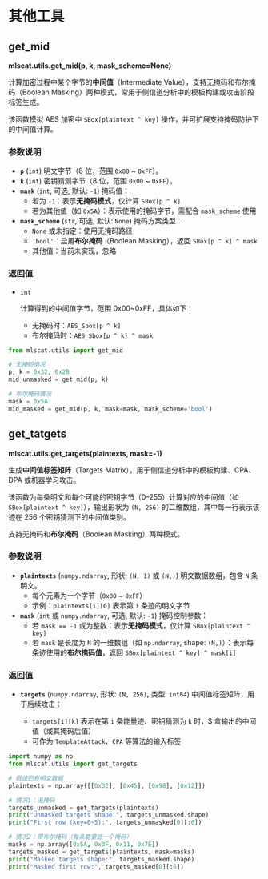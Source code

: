 # 其他工具

## get_mid

**mlscat.utils.get_mid(p, k, mask_scheme=None)**

计算加密过程中某个字节的**中间值**（Intermediate Value），支持无掩码和布尔掩码（Boolean Masking）两种模式，常用于侧信道分析中的模板构建或攻击阶段标签生成。

该函数模拟 AES 加密中 `SBox[plaintext ^ key]` 操作，并可扩展支持掩码防护下的中间值计算。

### 参数说明

-   **`p`** (`int`)
     明文字节（8 位，范围 `0x00` ~ `0xFF`）。
-   **`k`** (`int`)
     密钥猜测字节（8 位，范围 `0x00` ~ `0xFF`）。
-   **`mask`** (`int`, 可选, 默认: `-1`)
     掩码值：
    -   若为 `-1`：表示**无掩码模式**，仅计算 `SBox[p ^ k]`
    -   若为其他值（如 `0x5A`）：表示使用的掩码字节，需配合 `mask_scheme` 使用
-   **`mask_scheme`** (`str`, 可选, 默认: `None`)
     掩码方案类型：
    -   `None` 或未指定：使用无掩码路径
    -   `'bool'`：启用**布尔掩码**（Boolean Masking），返回 `SBox[p ^ k] ^ mask`
    -   其他值：当前未实现，忽略

### 返回值

-   `int`

    计算得到的中间值字节，范围 0x00~0xFF，具体如下：

    -   无掩码时：`AES_Sbox[p ^ k]`
    -   布尔掩码时：`AES_Sbox[p ^ k] ^ mask`

~~~python
from mlscat.utils import get_mid

# 无掩码情况
p, k = 0x32, 0x2B
mid_unmasked = get_mid(p, k)

# 布尔掩码情况
mask = 0x5A
mid_masked = get_mid(p, k, mask=mask, mask_scheme='bool')
~~~



## get_tatgets

**mlscat.utils.get_targets(plaintexts, mask=-1)**

生成**中间值标签矩阵**（Targets Matrix），用于侧信道分析中的模板构建、CPA、DPA 或机器学习攻击。

该函数为每条明文和每个可能的密钥字节（0–255）计算对应的中间值（如 `SBox[plaintext ^ key]`），输出形状为 `(N, 256)` 的二维数组，其中每一行表示该迹在 256 个密钥猜测下的中间值类别。

支持无掩码和**布尔掩码**（Boolean Masking）两种模式。

### 参数说明

-   **`plaintexts`** (`numpy.ndarray`, 形状: `(N, 1)` 或 `(N,)`)
     明文数据数组，包含 `N` 条明文。
    -   每个元素为一个字节（`0x00` ~ `0xFF`）
    -   示例：`plaintexts[i][0]` 表示第 `i` 条迹的明文字节
-   **`mask`** (`int` 或 `numpy.ndarray`, 可选, 默认: `-1`)
     掩码控制参数：
    -   若 `mask == -1` 或为整数：表示**无掩码模式**，仅计算 `SBox[plaintext ^ key]`
    -   若 `mask` 是长度为 `N` 的一维数组（如 `np.ndarray`, shape: `(N,)`）：表示每条迹使用的**布尔掩码值**，返回 `SBox[plaintext ^ key] ^ mask[i]`

### 返回值

-   **`targets`** (`numpy.ndarray`, 形状: `(N, 256)`, 类型: `int64`)
     中间值标签矩阵，用于后续攻击：

    -   `targets[i][k]` 表示在第 `i` 条能量迹、密钥猜测为 `k` 时，S 盒输出的中间值（或其掩码后值）
    -   可作为 `TemplateAttack`、`CPA` 等算法的输入标签

    

~~~python
import numpy as np
from mlscat.utils import get_targets

# 假设已有明文数据
plaintexts = np.array([[0x32], [0x45], [0x98], [0x12]]) 

# 情况1：无掩码
targets_unmasked = get_targets(plaintexts)
print("Unmasked targets shape:", targets_unmasked.shape)  
print("First row (key=0~5):", targets_unmasked[0][:6])   

# 情况2：带布尔掩码（每条能量迹一个掩码）
masks = np.array([0x5A, 0x3F, 0x11, 0x7E])  
targets_masked = get_targets(plaintexts, mask=masks)
print("Masked targets shape:", targets_masked.shape)     
print("Masked first row:", targets_masked[0][:6])        
~~~

